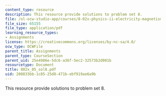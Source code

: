 ```yaml
---
content_type: resource
description: This resource provide solutions to problem set 8.
file: /ol-ocw-studio-app/courses/8-02x-physics-ii-electricity-magnetism-with-an-experimental-focus-spring-2005/200833bb1c8525d8471bebf919ae6a9b_802x_05_sol8.pdf
file_size: 65155
file_type: application/pdf
learning_resource_types:
- Assignments
license: https://creativecommons.org/licenses/by-nc-sa/4.0/
ocw_type: OCWFile
parent_title: Assignments
parent_type: CourseSection
parent_uid: 25e4986e-5dc6-a36f-5ec2-32573b2d001b
resourcetype: Document
title: 802x_05_sol8.pdf
uid: 200833bb-1c85-25d8-471b-ebf919ae6a9b
---
```

This resource provide solutions to problem set 8.